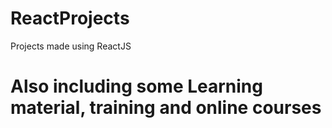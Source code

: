 # ReactProjects
Projects made using ReactJS

# Also including some Learning material, training and online courses